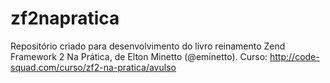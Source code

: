 zf2napratica
============

Repositório criado para desenvolvimento do livro	reinamento Zend Framework 2 Na Prática, de Elton Minetto (@eminetto). Curso: http://code-squad.com/curso/zf2-na-pratica/avulso
